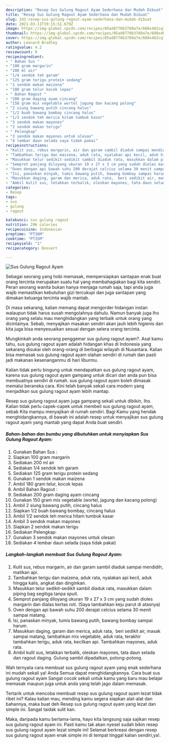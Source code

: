 ```yaml
---
description: "Resep Sus Gulung Ragout Ayam Sederhana dan Mudah Dibuat"
title: "Resep Sus Gulung Ragout Ayam Sederhana dan Mudah Dibuat"
slug: 242-resep-sus-gulung-ragout-ayam-sederhana-dan-mudah-dibuat
date: 2021-03-11T19:15:51.679Z
image: https://img-global.cpcdn.com/recipes/05ad8770b3789a7e/680x482cq70/sus-gulung-ragout-ayam-foto-resep-utama.jpg
thumbnail: https://img-global.cpcdn.com/recipes/05ad8770b3789a7e/680x482cq70/sus-gulung-ragout-ayam-foto-resep-utama.jpg
cover: https://img-global.cpcdn.com/recipes/05ad8770b3789a7e/680x482cq70/sus-gulung-ragout-ayam-foto-resep-utama.jpg
author: Leonard Bradley
ratingvalue: 4.2
reviewcount: 9
recipeingredient:
- " Bahan Sus "
- "100 gram margarin"
- "200 ml air"
- "1/4 sendok teh garam"
- "125 gram terigu protein sedang"
- "1 sendok makan maizena"
- "180 gram telur kocok lepas"
- " Bahan Ragout "
- "200 gram daging ayam cincang"
- "150 gram mix vegetable wortel jagung dan kacang polong"
- "2 siung bawang putih cincang halus"
- "1/2 buah bawang bombay cincang halus"
- "1/2 sendok teh merica hitam tumbuk kasar"
- "3 sendok makan mayones"
- "2 sendok makan terigu"
- " Pelengkap"
- "3 sendok makan mayones untuk olesan"
- "4 lembar daun selada saya tidak pakai"
recipeinstructions:
- "Kulit sus, rebus margarin, air dan garam sambil diaduk sampai mendidih, matikan api."
- "Tambahkan terigu dan maizena, aduk rata, nyalakan api kecil, aduk hingga kalis, angkat dan dinginkan."
- "Masukkan telur sedikit-sedikit sambil diaduk rata, masukkan dalam piping bag segitiga tanpa spuit."
- "Semprot panjang diloyang ukuran 19 x 27 x 3 cm yang sudah dioles margarin dan dialas kertas roti. (Saya tambahkan keju parut di atasnya)"
- "Oven dengan api bawah suhu 200 derajat celcius selama 30 menit sampai matang."
- "Isi, panaskan minyak, tumis bawang putih, bawang bombay sampai harum."
- "Masukkan daging, garam dan merica, aduk rata,  beri sedikit air, masak sampai matang, tambahkan mix vegetable, aduk rata, terakhir tambahkan terigu, aduk rata, kecilkan api. Tambahkan mayones, aduk rata."
- "Ambil kulit sus, letakkan terbalik, oleskan mayones, tata daun selada dan ragout daging. Gulung sambil dipadatkan, potong-potong."
categories:
- Resep
tags:
- sus
- gulung
- ragout

katakunci: sus gulung ragout 
nutrition: 296 calories
recipecuisine: Indonesian
preptime: "PT36M"
cooktime: "PT35M"
recipeyield: "1"
recipecategory: Dessert

---
```



![Sus Gulung Ragout Ayam](https://img-global.cpcdn.com/recipes/05ad8770b3789a7e/680x482cq70/sus-gulung-ragout-ayam-foto-resep-utama.jpg)

Sebagai seorang yang hobi memasak, mempersiapkan santapan enak buat orang tercinta merupakan suatu hal yang membahagiakan bagi kita sendiri. Peran seorang  wanita bukan hanya menjaga rumah saja, tapi anda juga wajib memastikan kebutuhan gizi tercukupi dan juga santapan yang dimakan keluarga tercinta wajib mantab.

Di masa  sekarang, kalian memang dapat mengorder hidangan instan walaupun tidak harus susah mengolahnya dahulu. Namun banyak juga lho orang yang selalu mau menghidangkan yang terbaik untuk orang yang dicintainya. Sebab, menyajikan masakan sendiri akan jauh lebih higienis dan kita juga bisa menyesuaikan sesuai dengan selera orang tercinta. 



Mungkinkah anda seorang penggemar sus gulung ragout ayam?. Asal kamu tahu, sus gulung ragout ayam adalah hidangan khas di Indonesia yang sekarang disukai oleh orang-orang di berbagai wilayah di Nusantara. Kalian bisa memasak sus gulung ragout ayam olahan sendiri di rumah dan pasti jadi makanan kesenanganmu di hari liburmu.

Kalian tidak perlu bingung untuk mendapatkan sus gulung ragout ayam, karena sus gulung ragout ayam gampang untuk dicari dan anda pun bisa membuatnya sendiri di rumah. sus gulung ragout ayam boleh dimasak memalui beraneka cara. Kini telah banyak sekali cara modern yang menjadikan sus gulung ragout ayam lebih mantap.

Resep sus gulung ragout ayam juga gampang sekali untuk dibikin, lho. Kalian tidak perlu capek-capek untuk membeli sus gulung ragout ayam, sebab Kita mampu menyajikan di rumah sendiri. Bagi Kamu yang hendak menghidangkannya, di bawah ini adalah resep untuk menyajikan sus gulung ragout ayam yang mantab yang dapat Anda buat sendiri.

<!--inarticleads1-->

##### Bahan-bahan dan bumbu yang dibutuhkan untuk menyiapkan Sus Gulung Ragout Ayam:

1. Gunakan  Bahan Sus :
1. Siapkan 100 gram margarin
1. Sediakan 200 ml air
1. Sediakan 1/4 sendok teh garam
1. Sediakan 125 gram terigu protein sedang
1. Gunakan 1 sendok makan maizena
1. Ambil 180 gram telur, kocok lepas
1. Ambil  Bahan Ragout :
1. Sediakan 200 gram daging ayam cincang
1. Gunakan 150 gram mix vegetable (wortel, jagung dan kacang polong)
1. Ambil 2 siung bawang putih, cincang halus
1. Siapkan 1/2 buah bawang bombay, cincang halus
1. Ambil 1/2 sendok teh merica hitam tumbuk kasar
1. Ambil 3 sendok makan mayones
1. Siapkan 2 sendok makan terigu
1. Sediakan  Pelengkap:
1. Gunakan 3 sendok makan mayones untuk olesan
1. Sediakan 4 lembar daun selada (saya tidak pakai)




<!--inarticleads2-->

##### Langkah-langkah membuat Sus Gulung Ragout Ayam:

1. Kulit sus, rebus margarin, air dan garam sambil diaduk sampai mendidih, matikan api.
1. Tambahkan terigu dan maizena, aduk rata, nyalakan api kecil, aduk hingga kalis, angkat dan dinginkan.
1. Masukkan telur sedikit-sedikit sambil diaduk rata, masukkan dalam piping bag segitiga tanpa spuit.
1. Semprot panjang diloyang ukuran 19 x 27 x 3 cm yang sudah dioles margarin dan dialas kertas roti. (Saya tambahkan keju parut di atasnya)
1. Oven dengan api bawah suhu 200 derajat celcius selama 30 menit sampai matang.
1. Isi, panaskan minyak, tumis bawang putih, bawang bombay sampai harum.
1. Masukkan daging, garam dan merica, aduk rata,  beri sedikit air, masak sampai matang, tambahkan mix vegetable, aduk rata, terakhir tambahkan terigu, aduk rata, kecilkan api. Tambahkan mayones, aduk rata.
1. Ambil kulit sus, letakkan terbalik, oleskan mayones, tata daun selada dan ragout daging. Gulung sambil dipadatkan, potong-potong.




Wah ternyata cara membuat sus gulung ragout ayam yang enak sederhana ini mudah sekali ya! Anda Semua dapat menghidangkannya. Cara buat sus gulung ragout ayam Sangat cocok sekali untuk kamu yang baru mau belajar memasak maupun juga untuk anda yang telah jago dalam memasak.

Tertarik untuk mencoba membuat resep sus gulung ragout ayam lezat tidak ribet ini? Kalau kalian mau, mending kamu segera siapkan alat-alat dan bahannya, maka buat deh Resep sus gulung ragout ayam yang lezat dan simple ini. Sangat taidak sulit kan. 

Maka, daripada kamu berlama-lama, hayo kita langsung saja sajikan resep sus gulung ragout ayam ini. Pasti kamu tak akan nyesel sudah bikin resep sus gulung ragout ayam lezat simple ini! Selamat berkreasi dengan resep sus gulung ragout ayam enak simple ini di tempat tinggal kalian sendiri,ya!.

